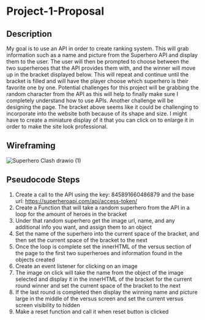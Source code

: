 # Project-1-Proposal

## Description
My goal is to use an API in order to create ranking system. This will grab information such as a name and picture from the Superhero API and display them to the user. The user will then be prompted to choose between the two superheroes that the API provides them with, and the winner will move up in the bracket displayed below. This will repeat and continue until the bracket is filled and will have the player choose which superhero is their favorite one by one.
Potential challenges for this project will be grabbing the random character from the API as this will help to finally make sure I completely understand how to use APIs. Another challenge will be designing the page. The bracket above seems like it could be challenging to incorporate into the website both because of its shape and size. I might have to create a miniature display of it that you can click on to enlarge it in order to make the site look professional. 

## Wireframing
![Superhero Clash drawio (1)](https://github.com/AnthonyBattista02/Superhero-Clash/assets/47795224/a4ef3e5b-9980-4975-862d-4ee149e8ffdb)


## Pseudocode Steps
1. Create a call to the API using the key: 845891660486879 and the base url: https://superheroapi.com/api/access-token/
2. Create a Function that will take a random superhero from the API in a loop for the amount of heroes in the bracket
3. Under that random superhero get the image url, name, and any additional info you want, and assign them to an object
4. Set the name of the superhero into the current space of the bracket, and then set the current space of the bracket to the next
5. Once the loop is complete set the innerHTML of the versus section of the page to the first two superheroes and information found in the objects created
6. Create an event listener for clicking on an image
7. The image on click will take the name from the object of the image selected and display it in the innerHTML of the bracket for the current round winner and set the current space of the bracket to the next
8. If the last round is completed then display the winning name and picture large in the middle of the versus screen and set the current versus screen visibility to hidden 
9. Make a reset function and call it when reset button is clicked
